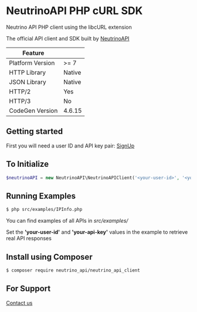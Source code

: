 # NeutrinoAPI PHP cURL SDK

Neutrino API PHP client using the libcURL extension

The official API client and SDK built by [NeutrinoAPI](https://www.neutrinoapi.com/)

| Feature          |        |
|------------------|--------|
| Platform Version | >= 7   |
| HTTP Library     | Native |
| JSON Library     | Native |
| HTTP/2           | Yes    |
| HTTP/3           | No     |
| CodeGen Version  | 4.6.15 |

## Getting started

First you will need a user ID and API key pair: [SignUp](https://www.neutrinoapi.com/signup/)

## To Initialize 
```php
$neutrinoAPI = new NeutrinoAPI\NeutrinoAPIClient('<your-user-id>', '<your-api-key>');
```

## Running Examples
```sh
$ php src/examples/IPInfo.php
```
You can find examples of all APIs in _src/examples/_

Set the __'your-user-id'__ and __'your-api-key'__ values in the example to retrieve real API responses

## Install using Composer
```sh
$ composer require neutrino_api/neutrino_api_client
```

## For Support 
[Contact us](https://www.neutrinoapi.com/contact-us/)
